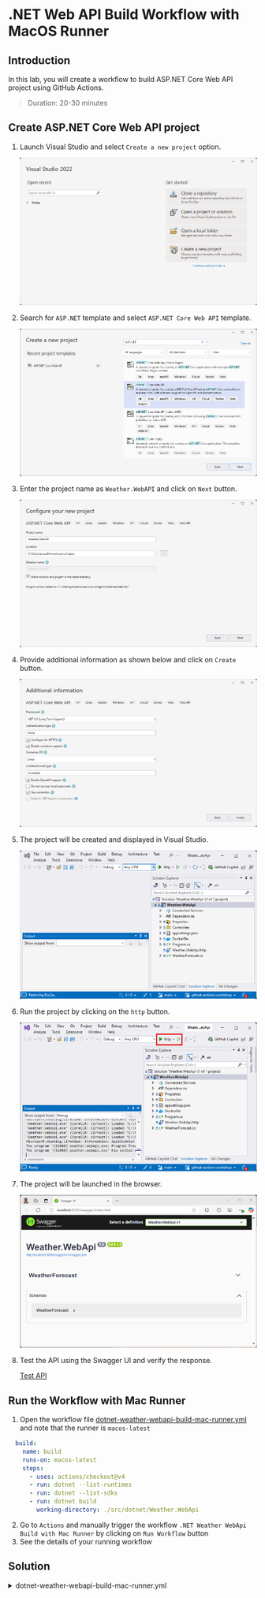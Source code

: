 # .NET Web API Build Workflow with MacOS Runner

## Introduction

In this lab, you will create a workflow to build ASP.NET Core Web API project using GitHub Actions.

> Duration: 20-30 minutes

## Create ASP.NET Core Web API project

1. Launch Visual Studio and select `Create a new project` option.

   ![Launch Visual Studio](../images/3.1-launch-visual-studio.png)

2. Search for `ASP.NET` template and select `ASP.NET Core Web API` template.

   ![Select ASP.NET Core Web API](../images/3.2-select-aspnet-core-webapi.png)

3. Enter the project name as `Weather.WebAPI` and click on `Next` button.

   ![Enter Project Name](../images/3.3-enter-project-name.png)

4. Provide additional information as shown below and click on `Create` button.

   ![Provide Additional Information](../images/3.4-provide-additional-information.png)

5. The project will be created and displayed in Visual Studio.

   ![Project Created](../images/3.5-project-created.png)

6. Run the project by clicking on the `http` button.

   ![Run Project](../images/3.6-run-project.png)

7. The project will be launched in the browser.

   ![Project Launched](../images/3.7-project-launched.png)

8. Test the API using the Swagger UI and verify the response.

   [Test API](../images/3.8-test-api.png)

## Run the Workflow with Mac Runner

1. Open the workflow file [dotnet-weather-webapi-build-mac-runner.yml](/.github/workflows/dotnet-weather-webapi-mac-runner.yml) and note that the runner is `macos-latest`

```YAML
  build:
    name: build
    runs-on: macos-latest
    steps:
      - uses: actions/checkout@v4
      - run: dotnet --list-runtimes
      - run: dotnet --list-sdks
      - run: dotnet build
        working-directory: ./src/dotnet/Weather.WebApi
```

2. Go to `Actions` and manually trigger the workflow `.NET Weather WebApi Build with Mac Runner` by clicking on `Run Workflow` button
3. See the details of your running workflow

## Solution

<details>
  <summary>dotnet-weather-webapi-build-mac-runner.yml</summary>
  
```YAML
name: .NET Weather WebApi Build with Mac Runner
on:
  workflow_dispatch:
  push:
    paths:
      - '.github/workflows/dotnet-weather-webapi-build-mac-runner.yml'
      - 'src/dotnet/Weather.WebApi/**'
jobs:
  build:
    name: build
    runs-on: macos-latest
    steps:
      - uses: actions/checkout@v4
      - run: dotnet --list-runtimes
      - run: dotnet --list-sdks
      - run: dotnet build
        working-directory: ./src/dotnet/Weather.WebApi
```

</details>
